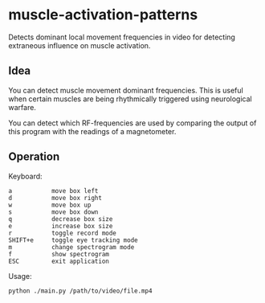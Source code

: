 # muscle-activation-patterns
Detects dominant local movement frequencies in video for detecting extraneous influence on muscle activation.

## Idea

You can detect muscle movement dominant frequencies. This is useful when certain muscles are being rhythmically triggered using neurological warfare.

You can detect which RF-frequencies are used by comparing the output of this program with the readings of a magnetometer. 

## Operation

Keyboard:

```
a           move box left
d           move box right
w           move box up
s           move box down
q           decrease box size
e           increase box size
r           toggle record mode
SHIFT+e     toggle eye tracking mode
m           change spectrogram mode
f           show spectrogram
ESC         exit application
```

Usage:

```
python ./main.py /path/to/video/file.mp4
```
